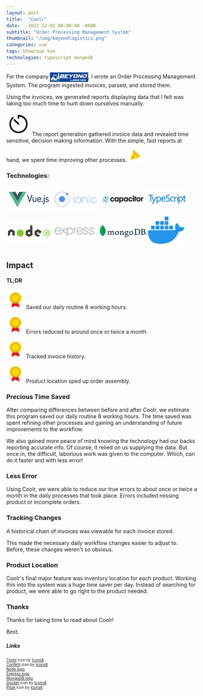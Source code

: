 ```yaml
---
layout: post
title:  "Coolr"
date:   2022-12-01 08:00:00 -0600
subtitle: "Order Processing Management System"
thumbnail: "/img/beyondlogistics.png"
categories: vue 
tags: Showcase Vue
technologies: typescript mongodb
---
```

<link rel="stylesheet" href="/css/styles.css">

For the company <img src="/img/beyondlogistics.png" alt="beyond logistics llc logo" class="bl-icon" onclick="window.location='https://beyondlogisticsllc.com'"/>, I wrote an Order Processing Management System. The program ingested invoices, parsed, and stored them.

Using the invoices, we generated reports displaying data that I felt was taking too much time to hunt down ourselves manually.

<img src="/img/timer.png" alt="timer icon" class="inline-icon"/> The report generation gathered invoice data and revealed time sensitive, decision making information. With the simple, fast reports at hand, we spent time improving other processes. <img src="/img/confetti.gif" alt="confetti gif" class="inline-icon"/>

### Technologies:
<div style="display: flex; align-items: center; flex-direction: row; flex-wrap: wrap;">
<img src="/img/vue-small.png" alt="vue logo"/>
<img src="/img/ionic-small.png" alt="ionic logo"/>
<img src="/img/capacitor-small.png" alt="capacitor logo"/>
<img src="/img/typescript-small.png" alt="typescript logo"/>
</div>
<div style="display: flex; align-items: center; flex-direction: row; flex-wrap: wrap;">
<img src="/img/nodejs-small.png" alt="nodejs logo"/>
<img src="/img/expressjs-small.png" alt="expressjs logo"/>
<img src="/img/mongodb-small.png" alt="mongodb logo"/>
<img src="/img/docker.png" alt="docker logo"/>
</div>

## Impact

#### TL;DR
<img src="/img/prize.png" alt="prize logo" class="inline-icon"/> Saved our daily routine 8 working hours. 

<img src="/img/prize.png" alt="prize logo" class="inline-icon"/> Errors reduced to around once or twice a month.

<img src="/img/prize.png" alt="prize logo" class="inline-icon"/> Tracked invoice history.

<img src="/img/prize.png" alt="prize logo" class="inline-icon"/> Product location sped up order assembly.

### Precious Time Saved
After comparing differences between before and after Coolr, we estimate this program saved our daily routine 8 working hours. The time saved was spent refining  other processes and gaining an understanding of future improvements to the workflow.

We also gained more peace of mind knowing the technology had our backs reporting accurate info. Of course, it relied on us supplying the data. But once in, the difficult, laborious work was given to the computer. Which, can do it faster and with less error!

### Less Error
Using Coolr, we were able to reduce our true errors to about once or twice a month in the daily processes that took place. Errors included missing product or incomplete orders.

### Tracking Changes
A historical chain of invoices was viewable for each invoice stored.

This made the necessary daily workflow changes easier to adjust to. Before, these changes weren't so obvious.


### Product Location
Coolr's final major feature was inventory location for each product. Working this into the system was a huge time saver per day. Instead of searching for product, we were able to go right to the product needed.

### Thanks
Thanks for taking time to read about Coolr!

Best.

##### Links
<div style="font-size: 10px;">
<a target="_blank" href="https://icons8.com/icon/22625/timer">Timer</a> icon by <a target="_blank" href="https://icons8.com">Icons8</a>
<br/>
<a target="_blank" href="https://icons8.com/icon/bwkO4JtSGTOX/confetti">Confetti</a> icon by <a target="_blank" href="https://icons8.com">Icons8</a>
<br/>
<a target="_blank" href="https://www.vectorlogo.zone/logos/nodejs/nodejs-ar21.png">Node logo</a>
<br/>
<a target="_blank" href="https://upload.wikimedia.org/wikipedia/commons/6/64/Expressjs.png">Express logo</a>
<br/>
<a target="_blank" href="https://upload.wikimedia.org/wikipedia/commons/thumb/9/93/MongoDB_Logo.svg/2560px-MongoDB_Logo.svg.png">MongoDB logo</a>
<br/>
<a target="_blank" href="https://icons8.com/icon/cdYUlRaag9G9/docker">Docker</a> icon by <a target="_blank" href="https://icons8.com">Icons8</a>
<br/>
<a target="_blank" href="https://icons8.com/icon/31RoSvu1j6h1/prize">Prize</a> icon by <a target="_blank" href="https://icons8.com">Icons8</a>



</div>



<style>
.bl-icon {
    width: 20%; 
    height: 20%; 
    display: inline-block; 
    vertical-align: middle;
}
.bl-icon:hover {
    cursor: pointer; 
}
</style>
